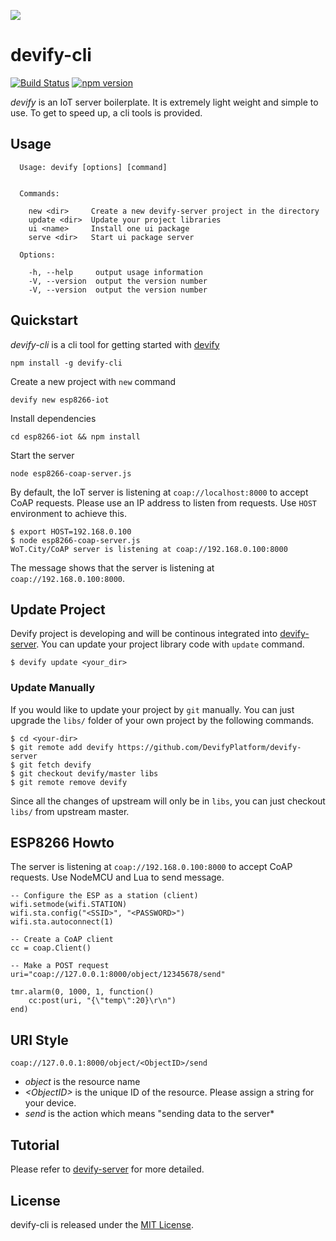 ![](http://res.cloudinary.com/jollen/image/upload/h_110/v1455862763/devify-logo_rh63vl.png)

# devify-cli

[![Build Status](https://travis-ci.org/DevifyPlatform/devify-cli.svg?branch=master)](https://travis-ci.org/DevifyPlatform/devify-cli)
[![npm version](https://img.shields.io/npm/v/devify-cli.svg?style=flat)](https://www.npmjs.com/package/devify-cli)

*devify* is an IoT server boilerplate. It is extremely light weight and simple to use. To get to speed up, a cli tools is provided.

## Usage

```
  Usage: devify [options] [command]


  Commands:

    new <dir>     Create a new devify-server project in the directory
    update <dir>  Update your project libraries
    ui <name>     Install one ui package
    serve <dir>   Start ui package server

  Options:

    -h, --help     output usage information
    -V, --version  output the version number
    -V, --version  output the version number
```

## Quickstart

*devify-cli* is a cli tool for getting started with [devify](https://github.com/DevifyPlatform/devify-server)
```
npm install -g devify-cli
```

Create a new project with ```new``` command
```
devify new esp8266-iot
```

Install dependencies
```
cd esp8266-iot && npm install
```

Start the server
```
node esp8266-coap-server.js
```

By default, the IoT server is listening at ```coap://localhost:8000``` to accept CoAP requests. Please use an IP address to listen from requests. Use ```HOST``` environment to achieve this.

```
$ export HOST=192.168.0.100
$ node esp8266-coap-server.js 
WoT.City/CoAP server is listening at coap://192.168.0.100:8000
```
The message shows that the server is listening at ```coap://192.168.0.100:8000```.

## Update Project

Devify project is developing and will be continous integrated into [devify-server](https://github.com/DevifyPlatform/devify-server). You can update your project library code with ```update``` command.

```
$ devify update <your_dir>
```

### Update Manually

If you would like to update your project by ```git``` manually. You can just upgrade the ```libs/``` folder of your own project by the following commands.

```
$ cd <your-dir>
$ git remote add devify https://github.com/DevifyPlatform/devify-server
$ git fetch devify
$ git checkout devify/master libs
$ git remote remove devify
```

Since all the changes of upstream will only be in ```libs```, you can just checkout ```libs/``` from upstream master.

## ESP8266 Howto

The server is listening at ```coap://192.168.0.100:8000``` to accept CoAP requests. Use NodeMCU and Lua to send message.

```
-- Configure the ESP as a station (client)
wifi.setmode(wifi.STATION)  
wifi.sta.config("<SSID>", "<PASSWORD>")  
wifi.sta.autoconnect(1)

-- Create a CoAP client
cc = coap.Client()

-- Make a POST request
uri="coap://127.0.0.1:8000/object/12345678/send"

tmr.alarm(0, 1000, 1, function() 
    cc:post(uri, "{\"temp\":20}\r\n")
end)
```

## URI Style

```
coap://127.0.0.1:8000/object/<ObjectID>/send
```

* *object* is the resource name
* *&lt;ObjectID&gt;* is the unique ID of the resource. Please assign a string for your device.
* *send* is the action which means "sending data to the server*

## Tutorial

Please refer to [devify-server](https://github.com/DevifyPlatform/devify-server/blob/master/README.md) for more detailed.

## License

devify-cli is released under the [MIT License](http://www.opensource.org/licenses/MIT).
